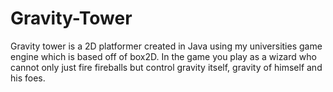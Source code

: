 # Gravity-Tower
Gravity tower is a 2D platformer created in Java using my universities game engine which is based off of box2D.  In the game you play as a wizard who cannot only just fire fireballs but control gravity itself, gravity of himself and his foes.

